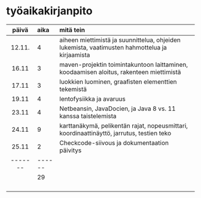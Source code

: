 # työaikakirjanpito

| päivä | aika | mitä tein  |
| :----:|:-----| :-----|
| 12.11.| 4    | aiheen miettimistä ja suunnittelua, ohjeiden lukemista, vaatimusten hahmottelua ja kirjaamista |
| 16.11 | 3    | maven-projektin toimintakuntoon laittaminen, koodaamisen aloitus, rakenteen miettimistä|
| 17.11 | 3    | luokkien luominen, graafisten elementtien tekemistä|
| 19.11 | 4    | lentofysiikka ja avaruus|
| 23.11 | 4    | Netbeansin, JavaDocien, ja Java 8 vs. 11 kanssa taistelemista|
| 24.11 | 9    | karttanäkymä, pelikentän rajat, nopeusmittari, koordinaattinäyttö, jarrutus, testien teko|
| 25.11 | 2    | Checkcode-siivous ja dokumentaation päivitys|
|-------|------| |
|       | 29   | |
|       |      | |
|       |      | |
|       |      | |
|       |      | | 
